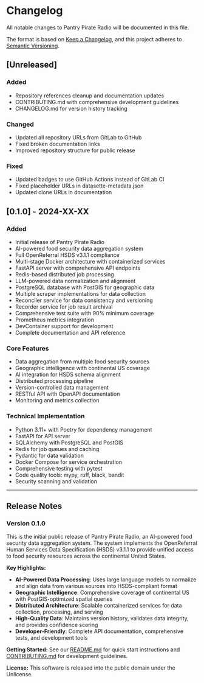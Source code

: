 # Changelog

All notable changes to Pantry Pirate Radio will be documented in this file.

The format is based on [Keep a Changelog](https://keepachangelog.com/en/1.0.0/),
and this project adheres to [Semantic Versioning](https://semver.org/spec/v2.0.0.html).

## [Unreleased]

### Added
- Repository references cleanup and documentation updates
- CONTRIBUTING.md with comprehensive development guidelines
- CHANGELOG.md for version history tracking

### Changed
- Updated all repository URLs from GitLab to GitHub
- Fixed broken documentation links
- Improved repository structure for public release

### Fixed
- Updated badges to use GitHub Actions instead of GitLab CI
- Fixed placeholder URLs in datasette-metadata.json
- Updated clone URLs in documentation

## [0.1.0] - 2024-XX-XX

### Added
- Initial release of Pantry Pirate Radio
- AI-powered food security data aggregation system
- Full OpenReferral HSDS v3.1.1 compliance
- Multi-stage Docker architecture with containerized services
- FastAPI server with comprehensive API endpoints
- Redis-based distributed job processing
- LLM-powered data normalization and alignment
- PostgreSQL database with PostGIS for geographic data
- Multiple scraper implementations for data collection
- Reconciler service for data consistency and versioning
- Recorder service for job result archival
- Comprehensive test suite with 90% minimum coverage
- Prometheus metrics integration
- DevContainer support for development
- Complete documentation and API reference

### Core Features
- Data aggregation from multiple food security sources
- Geographic intelligence with continental US coverage
- AI integration for HSDS schema alignment
- Distributed processing pipeline
- Version-controlled data management
- RESTful API with OpenAPI documentation
- Monitoring and metrics collection

### Technical Implementation
- Python 3.11+ with Poetry for dependency management
- FastAPI for API server
- SQLAlchemy with PostgreSQL and PostGIS
- Redis for job queues and caching
- Pydantic for data validation
- Docker Compose for service orchestration
- Comprehensive testing with pytest
- Code quality tools: mypy, ruff, black, bandit
- Security scanning and validation

---

## Release Notes

### Version 0.1.0

This is the initial public release of Pantry Pirate Radio, an AI-powered food security data aggregation system. The system implements the OpenReferral Human Services Data Specification (HSDS) v3.1.1 to provide unified access to food security resources across the continental United States.

**Key Highlights:**
- **AI-Powered Data Processing**: Uses large language models to normalize and align data from various sources into HSDS-compliant format
- **Geographic Intelligence**: Comprehensive coverage of continental US with PostGIS-optimized spatial queries
- **Distributed Architecture**: Scalable containerized services for data collection, processing, and serving
- **High-Quality Data**: Maintains version history, validates data integrity, and provides confidence scoring
- **Developer-Friendly**: Complete API documentation, comprehensive tests, and development tools

**Getting Started:**
See our [README.md](README.md) for quick start instructions and [CONTRIBUTING.md](CONTRIBUTING.md) for development guidelines.

**License:**
This software is released into the public domain under the Unlicense.